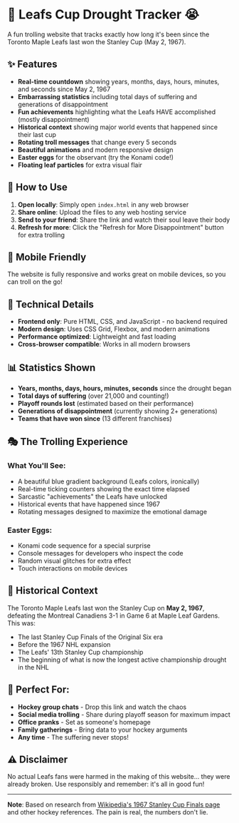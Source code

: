 # 🍃 Leafs Cup Drought Tracker 😭

A fun trolling website that tracks exactly how long it's been since the Toronto Maple Leafs last won the Stanley Cup (May 2, 1967).

## ✨ Features

- **Real-time countdown** showing years, months, days, hours, minutes, and seconds since May 2, 1967
- **Embarrassing statistics** including total days of suffering and generations of disappointment
- **Fun achievements** highlighting what the Leafs HAVE accomplished (mostly disappointment)
- **Historical context** showing major world events that happened since their last cup
- **Rotating troll messages** that change every 5 seconds
- **Beautiful animations** and modern responsive design
- **Easter eggs** for the observant (try the Konami code!)
- **Floating leaf particles** for extra visual flair

## 🚀 How to Use

1. **Open locally**: Simply open `index.html` in any web browser
2. **Share online**: Upload the files to any web hosting service
3. **Send to your friend**: Share the link and watch their soul leave their body
4. **Refresh for more**: Click the "Refresh for More Disappointment" button for extra trolling

## 📱 Mobile Friendly

The website is fully responsive and works great on mobile devices, so you can troll on the go!

## 🎨 Technical Details

- **Frontend only**: Pure HTML, CSS, and JavaScript - no backend required
- **Modern design**: Uses CSS Grid, Flexbox, and modern animations
- **Performance optimized**: Lightweight and fast loading
- **Cross-browser compatible**: Works in all modern browsers

## 📊 Statistics Shown

- **Years, months, days, hours, minutes, seconds** since the drought began
- **Total days of suffering** (over 21,000 and counting!)
- **Playoff rounds lost** (estimated based on their performance)
- **Generations of disappointment** (currently showing 2+ generations)
- **Teams that have won since** (13 different franchises)

## 🎭 The Trolling Experience

### What You'll See:
- A beautiful blue gradient background (Leafs colors, ironically)
- Real-time ticking counters showing the exact time elapsed
- Sarcastic "achievements" the Leafs have unlocked
- Historical events that have happened since 1967
- Rotating messages designed to maximize the emotional damage

### Easter Eggs:
- Konami code sequence for a special surprise
- Console messages for developers who inspect the code
- Random visual glitches for extra effect
- Touch interactions on mobile devices

## 📅 Historical Context

The Toronto Maple Leafs last won the Stanley Cup on **May 2, 1967**, defeating the Montreal Canadiens 3-1 in Game 6 at Maple Leaf Gardens. This was:

- The last Stanley Cup Finals of the Original Six era
- Before the 1967 NHL expansion
- The Leafs' 13th Stanley Cup championship
- The beginning of what is now the longest active championship drought in the NHL

## 🎯 Perfect For:

- **Hockey group chats** - Drop this link and watch the chaos
- **Social media trolling** - Share during playoff season for maximum impact
- **Office pranks** - Set as someone's homepage
- **Family gatherings** - Bring data to your hockey arguments
- **Any time** - The suffering never stops!

## ⚠️ Disclaimer

No actual Leafs fans were harmed in the making of this website... they were already broken. Use responsibly and remember: it's all in good fun! 

---

**Note**: Based on research from [Wikipedia's 1967 Stanley Cup Finals page](https://en.wikipedia.org/wiki/1967_Stanley_Cup_Finals) and other hockey references. The pain is real, the numbers don't lie. 
